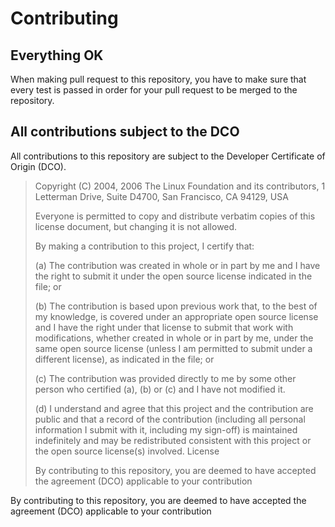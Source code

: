 # Contributing

## Everything OK

When making pull request to this repository, you have to make sure that every test is passed in order for your pull request to be merged to the repository.

## All contributions subject to the DCO

All contributions to this repository are subject to the Developer Certificate of Origin (DCO).

> Copyright (C) 2004, 2006 The Linux Foundation and its contributors, 1 Letterman Drive, Suite D4700, San Francisco, CA 94129, USA
> 
> Everyone is permitted to copy and distribute verbatim copies of this license document, but changing it is not allowed.
>
>By making a contribution to this project, I certify that:
>
>(a) The contribution was created in whole or in part by me and I have the right to submit it under the open source license indicated in the file; or
>
>(b) The contribution is based upon previous work that, to the best of my knowledge, is covered under an appropriate open source license and I have the right under that license to submit that work with modifications, whether created in whole or in part by me, under the same open source license (unless I am permitted to submit under a different license), as indicated in the file; or
>
>(c) The contribution was provided directly to me by some other person who certified (a), (b) or (c) and I have not modified it.
>
>(d) I understand and agree that this project and the contribution are public and that a record of the contribution (including all personal information I submit with it, including my sign-off) is maintained indefinitely and may be redistributed consistent with this project or the open source license(s) involved.
License 
>
>By contributing to this repository, you are deemed to have accepted the agreement (DCO) applicable to your contribution

By contributing to this repository, you are deemed to have accepted the agreement (DCO) applicable to your contribution


